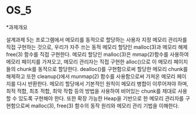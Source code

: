 # OS_5
*과제개요

설계과제 5는 프로그램에서 메모리를 동적으로 할당하는 사용자 지정 메모리 관리자를 직접 구현하는 것으로, 우리가 자주 쓰는 동적 메모리 할당인 malloc(3)과 메모리 해제 free(3) 함수를 직접 구현한다. 메모리 할당인 malloc(3)은 mmap(2)함수를 사용하여 메모리 페이지를 가져오고, 메모리 관리자는 직접 구현한 alloc()으로 이 메모리 페이지들의 chunk를 동적으로 할당한다. dealloc()를 구현함으로써 할당한 메모리 chunk를 해제하고 또한 cleanup()에서 munmap(2) 함수를 사용함으로써 가져온 메모리 페이지를 다시 반환한다. 메모리 할당에서 기본적인 원칙이 메모리 병합이 이루어져야 하며, 최적 적합, 최초 적합, 최악 작합 등의 방법을 사용하여 비어있는 chunk를 제대로 사용할 수 있도록 구현해야 한다. 또한 확장 가능한 Heap을 기반으로 한 메모리 관리자를 구현함으로써 malloc(3), free(3) 함수의 동작 원리와 메모리 관리 기법을 이해한다.
